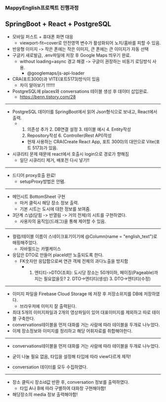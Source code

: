 ### MappyEnglish프로젝트 진행과정


## SpringBoot + React + PostgreSQL
* 모바일 퍼스트 + 휴대폰 화면 대응
  - viewport-fit=cover로 안전영역 변수가 활성화되어 노치/홈바를 피할 수 있음.
* 반응형 이미지 -> 작은 폰에는 작은 이미지, 큰 폰에는 큰 이미지가 자동 선택
* 구글키 새로발급, .env파일에 저장 후 Google Maps 띄우기 완료.
  - without loading=async 경고 해결 -> 구글이 권장하는 비동기 로딩방식 사용.
    + @googlemaps/js-api-loader
* CRA(포트3000)과 VITE(포트5173)방식이 있음
  - 차이 알아보기 !!!!!!!
* PostgreSQL에 places와 conversations 테이블 생성 후 데이터 삽입완료.
  - https://benn.tistory.com/28
--- 
* PostgreSQL 데이터를 SpringBoot에서 읽어 Json형식으로 보내고, React에서 출력.
  - 1. 의존성 추가 2. DB연결 설정 3. 테이블 예시 4. Entity작성
     5. Repository작성 6. Controller(Rest API)작성
    + 현재 사용하는 CRA(Create React App, 포트 3000)의 대안으로 Vite(포트 5173)가 있음.
* 시큐리티 문제 때문에 react에서 호출시 login으로 경로가 향해짐
  - 일단 시큐리티 제거, 배포전 다시 넣기!!
--- 
* 드디어 proxy호출 완료!
  - setupProxy방법은 안됌.
--- 
* 메인시트 BottomSheet 구현 
  - 마커 클릭시 해당 장소 정보 출력.
  - 기본 시트는 도시에 대한 정보를 보여줌.
* 3단계 스냅(닫힘 -> 반열림 -> 거의 전체)의 시트를 구현하였다.
  - 사용자의 움직임(드래그)을 통해 제어할 수 있음.
--- 
* 컬럼/테이블 이름이 스네이크표기이기에 @Column(name = "english_text")로 매핑해주었다.
  - 자바필드는 카멜케이스
* 응답은 DTO로 만들어 placeId만 노출되도록 한다.
  - FK숫자만 응답함으로써 연관 객체 전체의 과다노출을 방지함
    + 1. 엔티티->DTO(조회): 도시당 장소는 50개이하, 페이징(Pageable)까지는 필요없을듯? 2. DTO->엔티티(생성) 3. DTO->엔티티(수정)
---
* 이미지 파일을 Firebase Cloud Storage 에 저장 후 저장소위치를 DB에 저장하였다.
  - 브라우저에 이미지 잘 출력된다.
* 최대 5개의 이미지파일과 2개의 영상파일이 있어 대표이미지를 제외하고 따로 테이블 구축한다.
*  convervations테이블을 먼저 대화를 거는 사람에 따라 테이블을 두개로 나누었다.
*  이제 장소정보와 이미지를 정리하고 해당 어휘자료를 취합해야한다.
---
*  convervations테이블을 먼저 대화를 거는 사람에 따라 테이블을 두개로 나누었다.
  - 굳이 나눌 필요 없음, 타입을 설정해 타입에 따라 view다르게 제작!
*  conversation 데이터를 모두 수집하였다.
---
* 장소 클릭시 장소id값 반환 후, conversation 정보를 출력하였다.
  - 타입 A나 B에 따라 구별하여 대화창 구현해야함!
* 해당장소의 media 정보 출력해야함!

